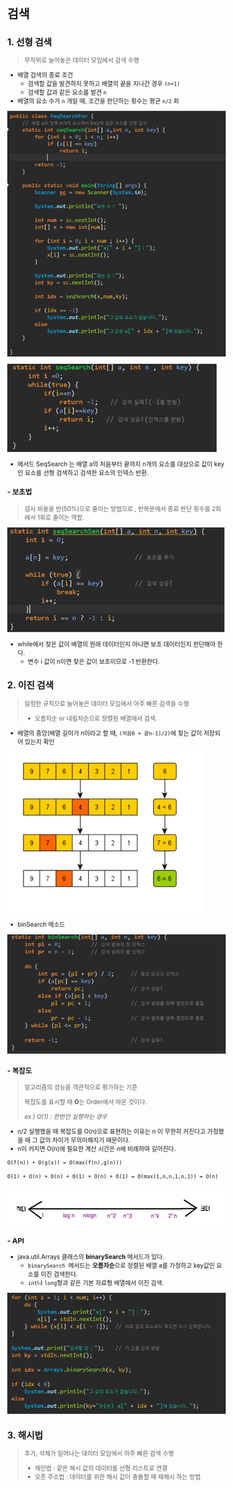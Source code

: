 # 검색

## 1. 선형 검색

> 무작위로 늘어놓은 데이터 모임에서 검색 수행

* 배열 검색의 종료 조건
  * 검색할 값을 발견하지 못하고 배열의 끝을 지나간 경우 `(n+1)`
  * 검색할 값과 같은 요소를 발견 `n`
* 배열의 요소 수가 `n` 개일 때, 조건을 판단하는 횟수는 평균 `n/2` 회

![image-20200326005436705](images/image-20200326005436705.png)

![image-20200326005453133](images/image-20200326005453133.png)



* 메서드 SeqSearch 는 배열 a의 처음부터 끝까지 n개의 요소를 대상으로 값이 key인 요소를 선형 검색하고 검색한 요소의 인덱스 반환.

###  - 보초법

> 검사 비용을 반(50%)으로 줄이는 방법으로 , 반복문에서 종료 판단 횟수를 2회에서 1회로 줄이는 역할.

![image-20200326010641263](images/image-20200326010641263.png)

* while에서 찾은 값이 배열의 원래 데이터인지 아니면 보조 데이터인지 판단해야 한다. 
  * 변수 i 값이 n이면 찾은 값이 보초이므로 -1 반환한다.

## 2. 이진 검색

> 일정한 규칙으로 늘어놓은 데이터 모임에서 아주 빠른 검색을 수행
>
> * 오름차순 or 내림차순으로 정렬된 배열에서 검색.

* 배열의 중앙(배열 길이가 n이라고 할 때, `(처음0 + 끝n-1)/2)`에 찾는 값이 저장되어 있는지 확인

![image-20200326011311555](images/image-20200326011311555.png)

* binSearch 메소드

![image-20200326012824214](images/image-20200326012824214.png)

### - 복잡도

> 알고리즘의 성능을 객관적으로 평가하는 기준
>
> 복잡도를 표시할 때 **O**는 Order에서 따온 것이다.
>
> *ex ) O(1) : 한번만 실행하는 경우*

* n/2 실행했을 때 복잡도를 O(n)으로 표현하는 이유는 n 이 무한히 커진다고 가정했을 때 그 값의 차이가 무의미해지기 때문이다.
* n이 커지면 O(n)에 필요한 계산 시간은 n에 비례하여 길어진다.

```Text
O(f(n)) + O(g(x)) = O(max(f(n),g(n)))

O(1) + O(n) + O(n) + O(1) + O(n) + O(1) = O(max(1,n,n,1,n,1)) = O(n)
```

![image-20200327002631722](images/image-20200327002631722.png)

### - API

* java.util.Arrays 클래스의 **binarySearch** 메서드가 있다.
  * `binarySearch `메서드는 **오름차순**으로 정렬된 배열 a를 가정하고 key값인 요소를 이진 검색한다. 
  * `int`나 `long`형과 같은 기본 자료형 배열에서 이진 검색.

![image-20200327011509847](images/image-20200327011509847.png)

## 3. 해시법

> 추가, 삭제가 일어나는 데이터 모임에서 아주 빠른 검색 수행
>
> * 체인법 : 같은 해시 값의 데이터를 선형 리스트로 연결
> * 오픈 주소법  : 데이터를 위한 해시 값이 충돌할 때 재해시 하는 방법.

